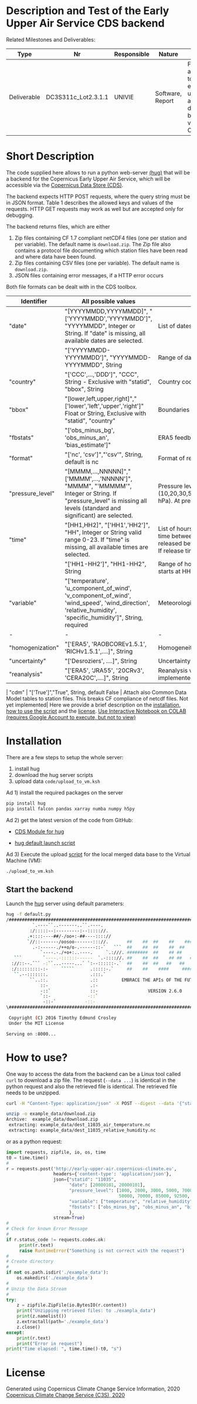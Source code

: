 # Description and Test of the Early Upper Air Service CDS backend 

Related Milestones and Deliverables:


Type | Nr | Responsible | Nature | Title| Due | Status | File
---|---|---|---|---|---|---|---
Deliverable | DC3S311c_Lot2.3.1.1 | UNIVIE | Software, Report | First access to early upper air data base via CDS | September 2019 | January 2020 | code/* 

# Short Description

The code supplied here allows to run a python web-server [(hug)](https://github.com/hugapi/hug) that will be a backend for the Copernicus Early Upper Air Service, which will be accessible via the [Copernicus Data Store (CDS)](https://cds.climate.copernicus.eu). 

The backend expects HTTP POST requests, where the query string must be in JSON format. Table 1 describes the allowed keys and values of the requests. HTTP GET requests may work as well but are accepted only for debugging.

 

The backend returns files, which are either

1. Zip files containing CF 1.7 compliant netCDF4 files (one per station and per variable). The default name is `download.zip`.
   The Zip file also contains a protocol file documenting which station files have been read and where data have been found. 
2. Zip files containing CSV files (one per variable). The default name is `download.zip`.
3. JSON files containing error messages, if a HTTP error occurs

 Both file formats can be dealt with in the CDS toolbox. 

| Identifier       | All possible values                                          | Explanation                                                  |
| ---------------- | ------------------------------------------------------------ | ------------------------------------------------------------ |
| "date"           | "[YYYYMMDD,YYYYMMDD]", "['YYYYMMDD','YYYYMMDD']", "YYYYMMDD", Integer or String. If "date" is missing, all available dates are selected.         | List of dates of radiosonde launches                        |
|          | "['YYYYMMDD-YYYYMMDD']", "YYYYMMDD-YYYYMMDD", String         | Range of dates of radiosonde launches                        |
| "country"        | "['CCC',…,'DDD']", "CCC", String - Exclusive with "statid", "bbox", String | Country codes of stations to be selected                     |
| "bbox"           | "[lower,left,upper,right]","['lower','left','upper','right']" Float or String, Exclusive with "statid", "country" | Boundaries of lat/lon rectangle to select stations           |
| "fbstats"        | "['obs_minus_bg', 'obs_minus_an', 'bias_estimate']"            | ERA5 feedback information                                    |
| "format"        | "['nc', 'csv']","'csv'", String, default is nc            | Format of retrieved data                                            |
|"pressure_level" | "[MMMM,…,NNNNN]","['MMMM',…,'NNNNN']", "MMMM", "'MMMMM'", Integer or String. If "pressure_level" is missing all levels (standard and significant) are selected.  | Pressure levels in Pascal. 16 standard pressure levels (10,20,30,50,70,100,150,200,300,400,500,700,850,925,1000 hPa). At present no interpolation is done.|
| "time"           | "[HH1,HH2]", "['HH1','HH2']", "HH", Integer or String  valid range 0-23. If "time" is missing, all available times are selected.      | List of hours of radiosonde launches. All launches with a release time between HH-1 and HH are retrieved. If HH=0 the launches released between 23h the preceding day and 00h are retrieved. If release time is not available, HH is the nominal time.   |
|          | "['HH1-HH2']", "HH1-HH2", String         | Range of hours of radiosonde launches. If HH1>HH2 the range starts at HH1 of the preceding day.                        |
| "variable"       | "['temperature', 'u_component_of_wind', 'v_component_of_wind', 'wind_speed', 'wind_direction', 'relative_humidity', 'specific_humidity']", String, required| Meteorological variables                                     |
| - | - | - |
| "homogenization" | "['ERA5', 'RAOBCOREv1.5.1', 'RICHv1.5.1',....]", String| Homogeneity adjustments; not yet implemented|
| "uncertainty" | "['Desroziers', ....]", String| Uncertainty estimates; not yet implemented|
| "reanalysis" | "['ERA5', 'JRA55', '20CRv3', 'CERA20C',....]", String| Reanalysis values interpolated offline to station locations, not yet implemented|

| "cdm" | "['True']","True", String, default False | Attach also Common Data Model tables to station files. This breaks CF compliance of netcdf files. Not yet implemented|
Here we provide a brief description on the [installation](#Installation), [how to use the script](#How-to-use?) and the [license](#License).
[Use Interactive Notebook on COLAB (requires Google Account to execute, but not to view)](https://colab.research.google.com/github/MBlaschek/CEUAS/blob/master/CEUAS/public/cds-backend/Example.ipynb)


# Installation

There are a few steps to setup the whole server:

1. install hug
2. download the hug server scripts
3. upload data `code/upload_to_vm.ksh`



Ad 1) install the required packages on the server

```bash
pip install hug
pip install falcon pandas xarray numba numpy h5py
```

Ad 2) get the latest version of the code from GitHub:

* [CDS Module for hug](https://raw.githubusercontent.com/MBlaschek/CEUAS/master/CEUAS/public/cds-backend/code/cds_eua.py)

* [hug default launch script](https://raw.githubusercontent.com/MBlaschek/CEUAS/master/CEUAS/public/cds-backend/code/default.py)

Ad 3) Execute the upload [script](https://raw.githubusercontent.com/MBlaschek/CEUAS/master/CEUAS/public/cds-backend/code/upload_to_vm.ksh) for the local merged data base to the Virtual Machine (VM):

```bash
./upload_to_vm.ksh
```



## Start the backend

Launch the [hug](https://www.hug.rest/) server using default parameters:

```bash
hug -f default.py
/#######################################################################\
          `.----``..-------..``.----.
         :/:::::--:---------:--::::://.
        .+::::----##/-/oo+:-##----:::://
        `//::-------/oosoo-------::://.       ##    ##  ##    ##    #####
          .-:------./++o/o-.------::-`   ```  ##    ##  ##    ##  ##
             `----.-./+o+:..----.     `.:///. ########  ##    ## ##
   ```        `----.-::::::------  `.-:::://. ##    ##  ##    ## ##   ####
  ://::--.``` -:``...-----...` `:--::::::-.`  ##    ##  ##   ##   ##    ##
  :/:::::::::-:-     `````      .:::::-.`     ##    ##    ####     ######
   ``.--:::::::.                .:::.`
         ``..::.                .::         EMBRACE THE APIs OF THE FUTURE
             ::-                .:-
             -::`               ::-                   VERSION 2.6.0
             `::-              -::`
              -::-`           -::-
\########################################################################/

 Copyright (C) 2016 Timothy Edmund Crosley
 Under the MIT License

Serving on :8000...
```

# How to use?

One way to access the data from the backend can be a Linux tool called `curl` to download a zip file. 
The request (`--data ...`) is identical in the python request and also the retrieved file is identical. The retrieved file needs to be unzipped.

```bash
curl -H "Content-Type: application/json" -X POST --digest --data '{"statid":"11035","date":[20000101,20000101],"pressure_level":[1000, 2000, 3000, 5000, 7000, 10000, 15000, 20000, 25000, 30000, 40000, 50000, 70000, 85000, 92500, 100000],"variable":["temperature","relative_humidity"],"fbstats":["obs_minus_bg","obs_minus_an","bias_estimate"]}' -o example_data/download.zip http://early-upper-air.copernicus-climate.eu
```

```bash
unzip -o example_data/download.zip
Archive:  example_data/download.zip
 extracting: example_data/dest_11035_air_temperature.nc  
 extracting: example_data/dest_11035_relative_humidity.nc  
```

or as a python request:

```python
import requests, zipfile, io, os, time
t0 = time.time()
# 
r = requests.post('http://early-upper-air.copernicus-climate.eu',
                  headers={'content-type': 'application/json'},
                  json={"statid": "11035",
                        "date": [20000101, 20000101],
                        "pressure_level": [1000, 2000, 3000, 5000, 7000, 10000, 15000, 20000, 25000, 30000, 40000,
                                           50000, 70000, 85000, 92500, 100000],
                        "variable": ["temperature", "relative_humidity"],
                        "fbstats": ["obs_minus_bg", "obs_minus_an", "bias_estimate"]
                        },
                  stream=True)
#
# Check for known Error Message
#
if r.status_code != requests.codes.ok:
     print(r.text)
     raise RuntimeError("Something is not correct with the request")
#
# Create directory
#
if not os.path.isdir('./example_data'):
    os.makedirs('./example_data')
#
# Unzip the Data Stream
#
try:
    z = zipfile.ZipFile(io.BytesIO(r.content))
    print("Unzipping retrieved files: to ./exampla_data")
    print(z.namelist())
    z.extractall(path='./example_data')
    z.close()
except:
    print(r.text)
    print("Error in request")
print("Time elapsed: ", time.time()-t0, "s")
```

# License

Generated using Copernicus Climate Change Service Information, 2020
[Copernicus Climate Change Service (C3S), 2020](https://apps.ecmwf.int/datasets/licences/copernicus/)

